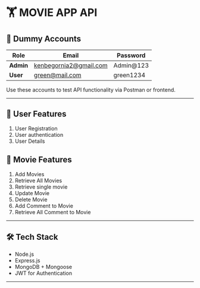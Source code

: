 # 🏋️ MOVIE APP API

## 👤 Dummy Accounts

| Role       | Email                   | Password   |
|------------|-------------------------|------------|
| **Admin**  | kenbegornia2@gmail.com  | Admin@123  |
| **User**   | green@mail.com          | green1234   |

Use these accounts to test API functionality via Postman or frontend.

---

## 🔐 User Features

1. User Registration
2. User authentication
3. User Details

## 🔐 Movie Features

1. Add Movies
2. Retrieve All Movies
3. Retrieve single movie
4. Update Movie
5. Delete Movie
6. Add Comment to Movie
7. Retrieve All Comment to Movie

---

## 🛠 Tech Stack

- Node.js
- Express.js
- MongoDB + Mongoose
- JWT for Authentication

---

